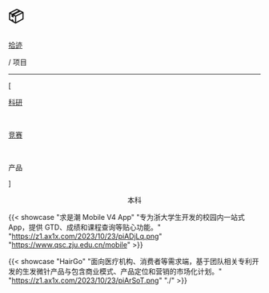 # 📦


<div class="nav-tab">
  <a href="../../cages"><p class="not">拾迹</p></a>
  <p class="now">/&nbsp;项目</p>
</div>

---

<div class="nav-tab">
  <p class="bord">[</p>
  <a href="../project"><p class="not">科研</p></a>&nbsp;
  <a href="../project-contest"><p class="not">竞赛</p></a>&nbsp;
  <p class="now">产品</p></a>
  <p class="bord">]</p>
</div>

<center><p class="tabtag">本科</p></center>

{{< showcase "求是潮 Mobile V4 App" "专为浙大学生开发的校园内一站式 App，提供 GTD、成绩和课程查询等贴心功能。" "https://z1.ax1x.com/2023/10/23/piADjLq.png" "https://www.qsc.zju.edu.cn/mobile" >}}

{{< showcase "HairGo" "面向医疗机构、消费者等需求端，基于团队相关专利开发的生发微针产品与包含商业模式、产品定位和营销的市场化计划。" "https://z1.ax1x.com/2023/10/23/piArSoT.png" "./" >}}
